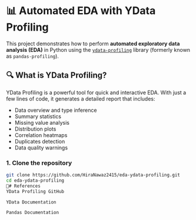 # 📊 Automated EDA with YData Profiling

This project demonstrates how to perform **automated exploratory data analysis (EDA)** in Python using the [`ydata-profiling`](https://github.com/ydataai/ydata-profiling) library (formerly known as `pandas-profiling`).

## 🔍 What is YData Profiling?

YData Profiling is a powerful tool for quick and interactive EDA. With just a few lines of code, it generates a detailed report that includes:

- Data overview and type inference
- Summary statistics
- Missing value analysis
- Distribution plots
- Correlation heatmaps
- Duplicates detection
- Data quality warnings
### 1. Clone the repository

```bash
git clone https://github.com/HiraNawaz2415/eda-ydata-profiling.git
cd eda-ydata-profiling
📖# References
YData Profiling GitHub

YData Documentation

Pandas Documentation


